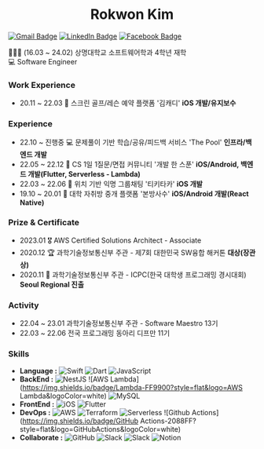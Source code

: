 <h1 align="center">Rokwon Kim</h1>

[![Gmail Badge](https://img.shields.io/badge/Gmail-d14836?style=flat-square&logo=Gmail&logoColor=white&link=mailto:rokwon79@gmail.com)](mailto:rokwon79@gmail.com) [![LinkedIn Badge](https://img.shields.io/badge/LinkedIn-0A66C2?style=flat-square&logo=LinkedIn&logoColor=white&link=https://www.linkedin.com/in/%EB%A1%9D%EC%9B%90-%EA%B9%80-b6917419a/)](https://www.linkedin.com/in/%EB%A1%9D%EC%9B%90-%EA%B9%80-b6917419a/) [![Facebook Badge](https://img.shields.io/badge/facebook-1877f2?style=flat-square&logo=facebook&logoColor=white&link=https://www.facebook.com/profile.php?id=100006676302174)](https://www.facebook.com/profile.php?id=100006676302174)

👨🏻‍🎓 (16.03 ~ 24.02) 상명대학교 소프트웨어학과 4학년 재학  
💻 Software Engineer  


### Work Experience  
- 20.11 ~ 22.03 📱 스크린 골프/레슨 예약 플랫폼 '김캐디' **iOS 개발/유지보수**  

### Experience
- 22.10 ~ 진행중  💻 문제풀이 기반 학습/공유/피드백 서비스 'The Pool' **인프라/백엔드 개발**  
- 22.05 ~ 22.12 📱 CS 1일 1질문/면접 커뮤니티 '개발 한 스푼' **iOS/Android, 백엔드 개발(Flutter, Serverless - Lambda)**  
- 22.03 ~ 22.06 📱 위치 기반 익명 그룹채팅 '티키타카' **iOS 개발**  
- 19.10 ~ 20.01 📱 대학 자취방 중개 플랫폼 '본방사수' **iOS/Android 개발(React Native)**  

### Prize & Certificate
- 2023.01 🎖 AWS Certified Solutions Architect - Associate
- 2020.12 🏆 과학기술정보통신부 주관 - 제7회 대한민국 SW융합 해커톤 **대상(장관상)**
- 2020.11 🥉 과학기술정보통신부 주관 - ICPC(한국 대학생 프로그래밍 경시대회) **Seoul Regional 진출**  

### Activity
- 22.04 ~ 23.01 과학기술정보통신부 주관 - Software Maestro 13기
- 22.03 ~ 22.06 전국 프로그래밍 동아리 디프만 11기

### Skills
- **Language :** 
![Swift](https://img.shields.io/badge/Swift-F05138?style=flat&logo=Swift&logoColor=white)
![Dart](https://img.shields.io/badge/Dart-0175C2?style=flat&logo=Dart&logoColor=white)
![JavaScript](https://img.shields.io/badge/JavaScript-F7DF1E?style=flat&logo=JavaScript&logoColor=white)
- **BackEnd :** 
![NestJS](https://img.shields.io/badge/NestJs-E0234E?style=flat&logo=NestJs&logoColor=white) 
![AWS Lambda](https://img.shields.io/badge/Lambda-FF9900?style=flat&logo=AWS Lambda&logoColor=white) 
![MySQL](https://img.shields.io/badge/MySQL-4479A1?style=flat&logo=MySQL&logoColor=white) 
- **FrontEnd :** 
![iOS](https://img.shields.io/badge/iOS-000000?style=flat&logo=Apple&logoColor=white) 
![Flutter](https://img.shields.io/badge/Flutter-02569B?style=flat&logo=Flutter&logoColor=white) 
- **DevOps :** 
![AWS](https://img.shields.io/badge/AWS-232F3E?style=flat&logo=AmazonAWS&logoColor=white) 
![Terraform](https://img.shields.io/badge/Terraform-7B42BC?style=flat&logo=Terraform&logoColor=white) 
![Serverless](https://img.shields.io/badge/Serverless-FD5750?style=flat&logo=Serverless&logoColor=white) 
![Github Actions](https://img.shields.io/badge/GitHub Actions-2088FF?style=flat&logo=GitHubActions&logoColor=white) 
- **Collaborate :**
![GitHub](https://img.shields.io/badge/GitHub-181717?style=flat&logo=GitHub&logoColor=white) 
![Slack](https://img.shields.io/badge/Slack-4A154B?style=flat&logo=Slack&logoColor=white) 
![Slack](https://img.shields.io/badge/Jira-0052CC?style=flat&logo=Jira&logoColor=white) 
![Notion](https://img.shields.io/badge/Notion-000000?style=flat&logo=Notion&logoColor=white) 
